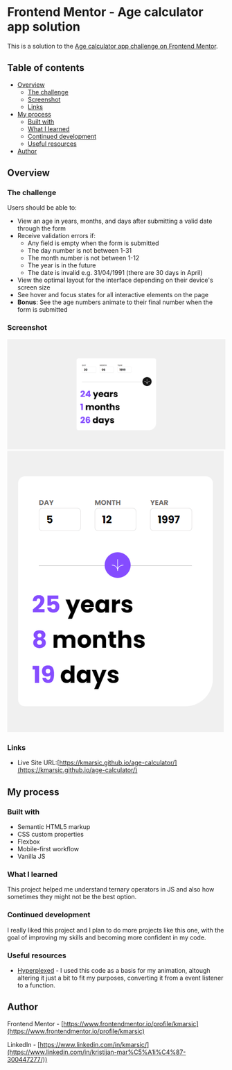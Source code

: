 # Frontend Mentor - Age calculator app solution

This is a solution to the [Age calculator app challenge on Frontend Mentor](https://www.frontendmentor.io/challenges/age-calculator-app-dF9DFFpj-Q).

## Table of contents

- [Overview](#overview)
  - [The challenge](#the-challenge)
  - [Screenshot](#screenshot)
  - [Links](#links)
- [My process](#my-process)
  - [Built with](#built-with)
  - [What I learned](#what-i-learned)
  - [Continued development](#continued-development)
  - [Useful resources](#useful-resources)
- [Author](#author)

## Overview

### The challenge

Users should be able to:

- View an age in years, months, and days after submitting a valid date through the form
- Receive validation errors if:
  - Any field is empty when the form is submitted
  - The day number is not between 1-31
  - The month number is not between 1-12
  - The year is in the future
  - The date is invalid e.g. 31/04/1991 (there are 30 days in April)
- View the optimal layout for the interface depending on their device's screen size
- See hover and focus states for all interactive elements on the page
- **Bonus**: See the age numbers animate to their final number when the form is submitted

### Screenshot

![Desktop](desktop_screenshot.png)
![Mobile](mobile_screenshot.png)


### Links
- Live Site URL:[https://kmarsic.github.io/age-calculator/](https://kmarsic.github.io/age-calculator/)

## My process

### Built with

- Semantic HTML5 markup
- CSS custom properties
- Flexbox
- Mobile-first workflow
- Vanilla JS


### What I learned

This project helped me understand ternary operators in JS and also how sometimes they might not be the best option.  



### Continued development

I really liked this project and I plan to do more projects like this one, with the goal of improving my skills and becoming more confident in my code.


### Useful resources

- [Hyperplexed](https://www.youtube.com/watch?v=W5oawMJaXbU) - I used this code as a basis for my animation, altough altering it just a bit to fit my purposes, converting it from a event listener to a function.


## Author
Frontend Mentor - [https://www.frontendmentor.io/profile/kmarsic](https://www.frontendmentor.io/profile/kmarsic)

LinkedIn - [https://www.linkedin.com/in/kmarsic/](https://www.linkedin.com/in/kristijan-mar%C5%A1i%C4%87-300447277/))
